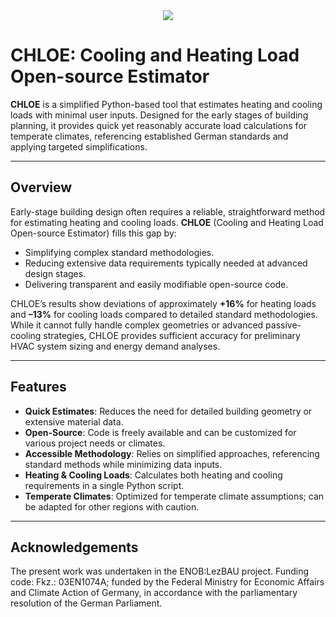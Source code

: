 <div align="center">
  <img src="https://github.com/user-attachments/assets/e1162cc9-0a1d-400f-b3a5-69342a511c9a">
</div>



# CHLOE: Cooling and Heating Load Open-source Estimator

**CHLOE** is a simplified Python-based tool that estimates heating and cooling loads with minimal user inputs. Designed for the early stages of building planning, it provides quick yet reasonably accurate load calculations for temperate climates, referencing established German standards and applying targeted simplifications.

---

## Overview

Early-stage building design often requires a reliable, straightforward method for estimating heating and cooling loads. **CHLOE** (Cooling and Heating Load Open-source Estimator) fills this gap by:

- Simplifying complex standard methodologies.  
- Reducing extensive data requirements typically needed at advanced design stages.  
- Delivering transparent and easily modifiable open-source code.  

CHLOE’s results show deviations of approximately **+16%** for heating loads and **–13%** for cooling loads compared to detailed standard methodologies. While it cannot fully handle complex geometries or advanced passive-cooling strategies, CHLOE provides sufficient accuracy for preliminary HVAC system sizing and energy demand analyses.

---

## Features

- **Quick Estimates**: Reduces the need for detailed building geometry or extensive material data.  
- **Open-Source**: Code is freely available and can be customized for various project needs or climates.  
- **Accessible Methodology**: Relies on simplified approaches, referencing standard methods while minimizing data inputs.  
- **Heating & Cooling Loads**: Calculates both heating and cooling requirements in a single Python script.  
- **Temperate Climates**: Optimized for temperate climate assumptions; can be adapted for other regions with caution.

---

## Acknowledgements

The present work was undertaken in the ENOB:LezBAU project. Funding code: Fkz.: 03EN1074A; funded by the Federal Ministry for Economic Affairs and Climate Action of Germany, in accordance with the parliamentary resolution of the German Parliament.
